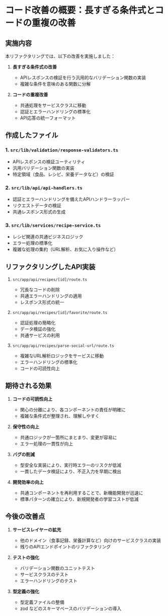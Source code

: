 # コード改善の概要：長すぎる条件式とコードの重複の改善

## 実施内容

本リファクタリングでは、以下の改善を実施しました：

1. **長すぎる条件式の改善**
   - APIレスポンスの検証を行う汎用的なバリデーション関数の実装
   - 複雑な条件を意味のある関数に分解

2. **コードの重複改善**
   - 共通処理をサービスクラスに移動
   - 認証とエラーハンドリングの標準化
   - API応答の統一フォーマット

## 作成したファイル

### 1. `src/lib/validation/response-validators.ts`
- APIレスポンスの検証ユーティリティ
- 汎用バリデーション関数の実装
- 特定領域（食品、レシピ、栄養データなど）の検証

### 2. `src/lib/api/api-handlers.ts`
- 認証とエラーハンドリングを備えたAPIハンドラーラッパー
- リクエストデータの検証
- 共通レスポンス形式の生成

### 3. `src/lib/services/recipe-service.ts`
- レシピ関連の共通ビジネスロジック
- エラー処理の標準化
- 複雑な処理の集約（URL解析、お気に入り操作など）

## リファクタリングしたAPI実装

1. `src/app/api/recipes/[id]/route.ts`
   - 冗長なコードの削除
   - 共通エラーハンドリングの適用
   - レスポンス形式の統一

2. `src/app/api/recipes/[id]/favorite/route.ts`
   - 認証処理の簡略化
   - データ検証の強化
   - 共通サービスの利用

3. `src/app/api/recipes/parse-social-url/route.ts`
   - 複雑なURL解析ロジックをサービスに移動
   - エラーハンドリングの標準化
   - コードの可読性向上

## 期待される効果

1. **コードの可読性向上**
   - 関心の分離により、各コンポーネントの責任が明確に
   - 複雑な条件式が整理され、理解しやすく

2. **保守性の向上**
   - 共通ロジックが一箇所にまとまり、変更が容易に
   - エラー処理の一貫性が向上

3. **バグの削減**
   - 型安全な実装により、実行時エラーのリスクが低減
   - 一貫したデータ検証により、不正入力を早期に検出

4. **開発効率の向上**
   - 共通コンポーネントを再利用することで、新機能開発が迅速に
   - 標準パターンの確立により、新規開発者の学習コストが低減

## 今後の改善点

1. **サービスレイヤーの拡充**
   - 他のドメイン（食事記録、栄養計算など）向けのサービスクラスの実装
   - 残りのAPIエンドポイントのリファクタリング

2. **テストの強化**
   - バリデーション関数のユニットテスト
   - サービスクラスのテスト
   - エラーハンドリングのテスト

3. **型定義の強化**
   - 型定義ファイルの整備
   - zod などのスキーマベースのバリデーションの導入 